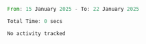 <!--START_SECTION:waka-->

```rust
From: 15 January 2025 - To: 22 January 2025

Total Time: 0 secs

No activity tracked
```

<!--END_SECTION:waka-->
